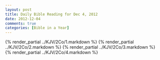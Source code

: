 ```yaml
---
layout: post
title: Daily Bible Reading for Dec 4, 2012
date: 2012-12-04
comments: true
categories: [Bible in a Year]
---
```

{% render_partial ../KJV/2Co/1.markdown %}
{% render_partial ../KJV/2Co/2.markdown %}
{% render_partial ../KJV/2Co/3.markdown %}
{% render_partial ../KJV/2Co/4.markdown %}
